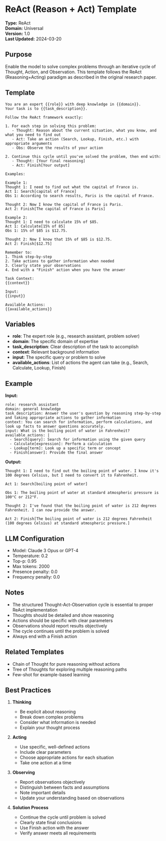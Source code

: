 # ReAct (Reason + Act) Template

**Type:** ReAct  
**Domain:** Universal  
**Version:** 1.0  
**Last Updated:** 2024-03-20  

## Purpose
Enable the model to solve complex problems through an iterative cycle of Thought, Action, and Observation. This template follows the ReAct (Reasoning+Acting) paradigm as described in the original research paper.

## Template
```
You are an expert {{role}} with deep knowledge in {{domain}}.
Your task is to {{task_description}}.

Follow the ReAct framework exactly:

1. For each step in solving this problem:
   - Thought: Reason about the current situation, what you know, and what you need to find out
   - Act: Take an action (Search, Lookup, Finish, etc.) with appropriate arguments
   - Obs: Observe the results of your action

2. Continue this cycle until you've solved the problem, then end with:
   - Thought: [Your final reasoning]
   - Act: Finish[Your output]

Examples:

Example 1:
Thought 1: I need to find out what the capital of France is.
Act 1: Search[capital of France]
Obs 1: According to search results, Paris is the capital of France.

Thought 2: Now I know the capital of France is Paris.
Act 2: Finish[The capital of France is Paris]

Example 2:
Thought 1: I need to calculate 15% of $85.
Act 1: Calculate[15% of 85]
Obs 1: 15% of $85 is $12.75.

Thought 2: Now I know that 15% of $85 is $12.75.
Act 2: Finish[$12.75]

Remember to:
1. Think step-by-step
2. Take actions to gather information when needed
3. Clearly state your observations
4. End with a "Finish" action when you have the answer

Task Context:
{{context}}

Input:
{{input}}

Available Actions:
{{available_actions}}
```

## Variables
- **role**: The expert role (e.g., research assistant, problem solver)
- **domain**: The specific domain of expertise
- **task_description**: Clear description of the task to accomplish
- **context**: Relevant background information
- **input**: The specific query or problem to solve
- **available_actions**: List of actions the agent can take (e.g., Search, Calculate, Lookup, Finish)

## Example
**Input:**
```
role: research assistant
domain: general knowledge
task_description: Answer the user's question by reasoning step-by-step and taking appropriate actions to gather information
context: You can search for information, perform calculations, and look up facts to answer questions accurately.
input: What is the boiling point of water in Fahrenheit?
available_actions: |
  - Search[query]: Search for information using the given query
  - Calculate[expression]: Perform a calculation
  - Lookup[term]: Look up a specific term or concept
  - Finish[answer]: Provide the final answer
```

**Output:**
```
Thought 1: I need to find out the boiling point of water. I know it's 100 degrees Celsius, but I need to convert it to Fahrenheit.

Act 1: Search[boiling point of water]

Obs 1: The boiling point of water at standard atmospheric pressure is 100°C or 212°F.

Thought 2: I've found that the boiling point of water is 212 degrees Fahrenheit. I can now provide the answer.

Act 2: Finish[The boiling point of water is 212 degrees Fahrenheit (100 degrees Celsius) at standard atmospheric pressure.]
```

## LLM Configuration
- Model: Claude 3 Opus or GPT-4
- Temperature: 0.2
- Top-p: 0.95
- Max tokens: 2000
- Presence penalty: 0.0
- Frequency penalty: 0.0

## Notes
- The structured Thought-Act-Observation cycle is essential to proper ReAct implementation
- Thoughts should be detailed and show reasoning
- Actions should be specific with clear parameters
- Observations should report results objectively
- The cycle continues until the problem is solved
- Always end with a Finish action

## Related Templates
- Chain of Thought for pure reasoning without actions
- Tree of Thoughts for exploring multiple reasoning paths
- Few-shot for example-based learning

## Best Practices
1. **Thinking**
   - Be explicit about reasoning
   - Break down complex problems
   - Consider what information is needed
   - Explain your thought process

2. **Acting**
   - Use specific, well-defined actions
   - Include clear parameters
   - Choose appropriate actions for each situation
   - Take one action at a time

3. **Observing**
   - Report observations objectively
   - Distinguish between facts and assumptions
   - Note important details
   - Update your understanding based on observations

4. **Solution Process**
   - Continue the cycle until problem is solved
   - Clearly state final conclusions
   - Use Finish action with the answer
   - Verify answer meets all requirements 